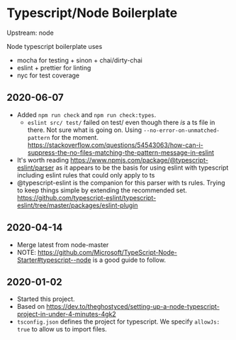 # Typescript/Node Boilerplate

Upstream: node

Node typescript boilerplate uses

- mocha for testing + sinon + chai/dirty-chai
- eslint + prettier for linting
- nyc for test coverage

## 2020-06-07

- Added `npm run check` and `npm run check:types`.
  - `eslint src/ test/` failed on test/ even though there _is_ a ts file in there.
    Not sure what is going on. Using `--no-error-on-unmatched-pattern` for the moment.
    https://stackoverflow.com/questions/54543063/how-can-i-suppress-the-no-files-matching-the-pattern-message-in-eslint
- It's worth reading https://www.npmjs.com/package/@typescript-eslint/parser as it appears
  to be the basis for using eslint with typescript including eslint rules that could only
  apply to ts
- @typescript-eslint is the companion for this parser with ts rules. Trying to keep things
  simple by extending the recommended set.
  https://github.com/typescript-eslint/typescript-eslint/tree/master/packages/eslint-plugin

## 2020-04-14

- Merge latest from node-master
- NOTE: https://github.com/Microsoft/TypeScript-Node-Starter#typescript--node is a good guide to follow.

## 2020-01-02

- Started this project.
- Based on https://dev.to/theghostyced/setting-up-a-node-typescript-project-in-under-4-minutes-4gk2
- `tsconfig.json` defines the project for typescript.
  We specify `allowJs: true` to allow us to import files.
